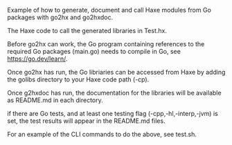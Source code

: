 Example of how to generate, document and call Haxe modules from Go packages with go2hx and go2hxdoc.

The Haxe code to call the generated libraries in Test.hx.

Before go2hx can work, the Go program containing references to the required Go packages (main.go) needs to compile in Go, see https://go.dev/learn/.

Once go2hx has run, the Go libriaries can be accessed from Haxe by adding the golibs directory to your Haxe code path (-cp).

Once g2hxdoc has run, the documentation for the libraries will be available as README.md in each directory.

if there are Go tests, and at least one testing flag (-cpp,-hl,-interp,-jvm) is set, the test results will appear in the README.md files.

For an example of the CLI commands to do the above, see test.sh.

